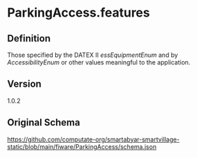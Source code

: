 # ParkingAccess.features

## Definition
Those specified by the DATEX II _essEquipmentEnum_ and by _AccessibilityEnum_ or other values meaningful to the application.

## Version
1.0.2

## Original Schema
https://github.com/computate-org/smartabyar-smartvillage-static/blob/main/fiware/ParkingAccess/schema.json
